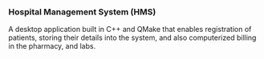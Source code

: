 ### Hospital Management System (HMS)

A desktop application built in C++ and QMake that enables registration of patients, storing their details into the system, and also computerized billing in the pharmacy, and labs.
